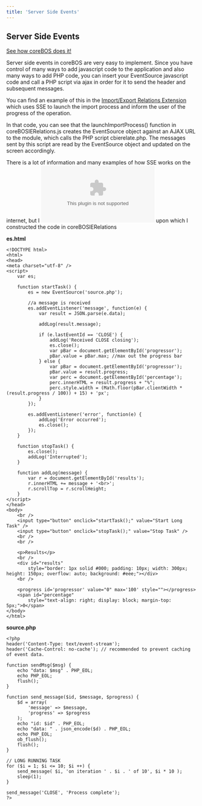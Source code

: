```yaml
---
title: 'Server Side Events'
---
```


Server Side Events
------------------

[See how coreBOS does
it!](/en/adminmanual/businessactions#business_actionlaunch_script)

Server side events in coreBOS are very easy to implement. Since you have
control of many ways to add javascript code to the application and also
many ways to add PHP code, you can insert your EventSource javascript
code and call a PHP script via ajax in order for it to send the header
and subsequent messages.

You can find an example of this in the [Import/Export Relations
Extension](https://github.com/tsolucio/coreBOSIERelations) which uses
SSE to launch the import process and inform the user of the progress of
the operation.

In that code, you can see that the launchImportProcess() function in
coreBOSIERelations.js creates the EventSource object against an AJAX URL
to the module, which calls the PHP script cbierelate.php. The messages
sent by this script are read by the EventSource object and updated on
the screen accordingly.

There is a lot of information and many examples of how SSE works on the
internet, but I <embed src="/en/devel/sse.zip" class="align-center" />
upon which I constructed the code in coreBOSIERelations

**es.html**

    <!DOCTYPE html>
    <html>
    <head>
    <meta charset="utf-8" />
    <script>
        var es;

        function startTask() {
            es = new EventSource('source.php');

            //a message is received
            es.addEventListener('message', function(e) {
                var result = JSON.parse(e.data);

                addLog(result.message);

                if (e.lastEventId == 'CLOSE') {
                    addLog('Received CLOSE closing');
                    es.close();
                    var pBar = document.getElementById('progressor');
                    pBar.value = pBar.max; //max out the progress bar
                } else {
                    var pBar = document.getElementById('progressor');
                    pBar.value = result.progress;
                    var perc = document.getElementById('percentage');
                    perc.innerHTML = result.progress + "%";
                    perc.style.width = (Math.floor(pBar.clientWidth * (result.progress / 100)) + 15) + 'px';
                }
            });

            es.addEventListener('error', function(e) {
                addLog('Error occurred');
                es.close();
            });
        }

        function stopTask() {
            es.close();
            addLog('Interrupted');
        }

        function addLog(message) {
            var r = document.getElementById('results');
            r.innerHTML += message + '<br>';
            r.scrollTop = r.scrollHeight;
        }
    </script>
    </head>
    <body>
        <br />
        <input type="button" onclick="startTask();" value="Start Long Task" />
        <input type="button" onclick="stopTask();" value="Stop Task" />
        <br />
        <br />

        <p>Results</p>
        <br />
        <div id="results"
            style="border: 1px solid #000; padding: 10px; width: 300px; height: 150px; overflow: auto; background: #eee;"></div>
        <br />

        <progress id='progressor' value="0" max='100' style=""></progress>
        <span id="percentage"
            style="text-align: right; display: block; margin-top: 5px;">0</span>
    </body>
    </html>

**source.php**

    <?php
    header('Content-Type: text/event-stream');
    header('Cache-Control: no-cache'); // recommended to prevent caching of event data.

    function sendMsg($msg) {
        echo "data: $msg" . PHP_EOL;
        echo PHP_EOL;
        flush();
    }

    function send_message($id, $message, $progress) {
        $d = array(
            'message' => $message,
            'progress' => $progress
        );
        echo "id: $id" . PHP_EOL;
        echo "data: " . json_encode($d) . PHP_EOL;
        echo PHP_EOL;
        ob_flush();
        flush();
    }

    // LONG RUNNING TASK
    for ($i = 1; $i <= 10; $i ++) {
        send_message( $i, 'on iteration ' . $i . ' of 10', $i * 10 );
        sleep(1);
    }

    send_message('CLOSE', 'Process complete');
    ?>
